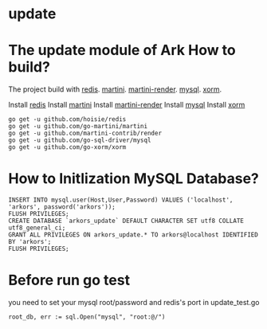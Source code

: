 update
======

The update module of Ark
How to build?
=============

The project build with [redis](https://github.com/hoisie/redis). [martini](https://github.com/go-martini/martini). [martini-render](https://github.com/martini-contrib/render). 
[mysql](https://github.com/go-sql-driver/mysql). 
[xorm](https://github.com/go-xorm/xorm). 

Install [redis](https://github.com/hoisie/redis)
Install [martini](https://github.com/go-martini/martini)
Install [martini-render](https://github.com/martini-contrib/render)
Install [mysql](https://github.com/go-sql-driver/mysql)
Install [xorm](https://github.com/go-xorm/xorm)
```
go get -u github.com/hoisie/redis
go get -u github.com/go-martini/martini
go get -u github.com/martini-contrib/render
go get -u github.com/go-sql-driver/mysql
go get -u github.com/go-xorm/xorm
```
How to Initlization MySQL Database?
===================================

```
INSERT INTO mysql.user(Host,User,Password) VALUES ('localhost', 'arkors', password('arkors'));
FLUSH PRIVILEGES;
CREATE DATABASE `arkors_update` DEFAULT CHARACTER SET utf8 COLLATE utf8_general_ci;
GRANT ALL PRIVILEGES ON arkors_update.* TO arkors@localhost IDENTIFIED BY 'arkors';
FLUSH PRIVILEGES;
```

Before run go test
===================================
you need to set your mysql root/password and redis's port in update_test.go

```
root_db, err := sql.Open("mysql", "root:@/")

```

